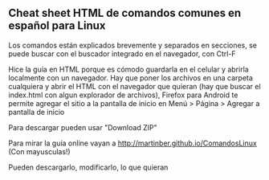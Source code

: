 Cheat sheet HTML de comandos comunes en español para Linux 
----------------------------------------------------------

Los comandos están explicados brevemente y separados en secciones, se puede buscar con el buscador integrado en el navegador, con Ctrl-F

Hice la guía en HTML porque es cómodo guardarla en el celular y abrirla localmente con un navegador. Hay que poner los archivos en una carpeta cualquiera y abrir el HTML con el navegador que quieran (hay que buscar el index.html con algun explorador de archivos), Firefox para Android te permite agregar el sitio a la pantalla de inicio en Menú > Página > Agregar a pantalla de inicio

Para descargar pueden usar "Download ZIP"

Para mirar la guía online vayan a http://martinber.github.io/ComandosLinux (Con mayusculas!)

Pueden descargarlo, modificarlo, lo que quieran
